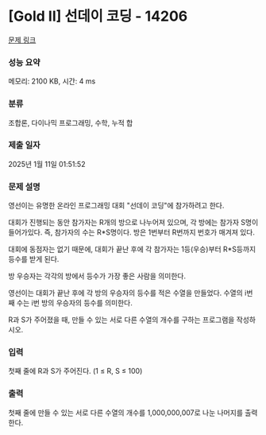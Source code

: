 # [Gold II] 선데이 코딩 - 14206 

[문제 링크](https://www.acmicpc.net/problem/14206) 

### 성능 요약

메모리: 2100 KB, 시간: 4 ms

### 분류

조합론, 다이나믹 프로그래밍, 수학, 누적 합

### 제출 일자

2025년 1월 11일 01:51:52

### 문제 설명

<p>영선이는 유명한 온라인 프로그래밍 대회 "선데이 코딩"에 참가하려고 한다.</p>

<p>대회가 진행되는 동안 참가자는 R개의 방으로 나누어져 있으며, 각 방에는 참가자 S명이 들어가있다. 즉, 참가자의 수는 R*S명이다. 방은 1번부터 R번까지 번호가 매겨져 있다.</p>

<p>대회에 동점자는 없기 때문에, 대회가 끝난 후에 각 참가자는 1등(우승)부터 R*S등까지 등수를 받게 된다.</p>

<p>방 우승자는 각각의 방에서 등수가 가장 좋은 사람을 의미한다.</p>

<p>영선이는 대회가 끝난 후에 각 방의 우승자의 등수를 적은 수열을 만들었다. 수열의 i번째 수는 i번 방의 우승자의 등수를 의미한다.</p>

<p>R과 S가 주어졌을 때, 만들 수 있는 서로 다른 수열의 개수를 구하는 프로그램을 작성하시오.</p>

### 입력 

 <p>첫째 줄에 R과 S가 주어진다. (1 ≤ R, S ≤ 100)</p>

### 출력 

 <p>첫째 줄에 만들 수 있는 서로 다른 수열의 개수를 1,000,000,007로 나눈 나머지를 출력한다.</p>

